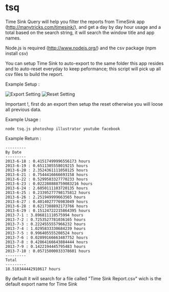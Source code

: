 tsq
===

Time Sink Query will help you filter the reports from TimeSink app (http://manytricks.com/timesink/), and get a day by day hour usage and a total based on the search string, it will search the window title and app names.

Node.js is required (http://www.nodejs.org/) and the csv package (npm install csv)

You can setup Time Sink to auto-export to the same folder this app resides and to auto-reset everyday to keep peformance; this script will pick up all csv files to build the report.

Example Setup : 

![Export Setting](http://salvador.aceves.mx/jing/2013-07-25_1307.png)
![Reset Setting](http://salvador.aceves.mx/jing/2013-07-25_1309.png)

Important !, first do an export then setup the reset otherwise you will loose all previous data.


Example Usage : 

```
node tsq.js photoshop illustrator youtube facebook
```

Example Return : 

```
---------
By Date
---------
2013-6-18 : 0.41517499996556173 hours
2013-6-19 : 0.6511305558019215 hours
2013-6-20 : 2.3524361111058125 hours
2013-6-21 : 0.7544416666693158 hours
2013-6-22 : 0.5299583327770233 hours
2013-6-23 : 0.022288888759083216 hours
2013-6-24 : 2.6050111103720135 hours
2013-6-25 : 0.23395277798175812 hours
2013-6-26 : 2.251949999663565 hours
2013-6-27 : 0.4014027776983049 hours
2013-6-28 : 0.6217388892173766 hours
2013-6-29 : 0.15124722215864395 hours
2013-7-1 : 3.896811110575994 hours
2013-7-2 : 0.7253527781036165 hours
2013-7-3 : 0.2224555557966232 hours
2013-7-4 : 1.0295833330684239 hours
2013-7-5 : 0.996405555208524 hours
2013-7-6 : 0.02899166663487752 hours
2013-7-8 : 0.42864166643884444 hours
2013-7-9 : 0.1422194445795483 hours
2013-7-10 : 0.05715000033378601 hours
---------
Total
---------
18.518344442910617 hours

```

By default it will search for a file called "Time Sink Report.csv" wich is the default export name for Time Sink
